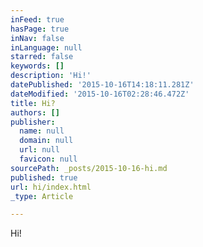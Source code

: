 ```yaml
---
inFeed: true
hasPage: true
inNav: false
inLanguage: null
starred: false
keywords: []
description: 'Hi!'
datePublished: '2015-10-16T14:18:11.281Z'
dateModified: '2015-10-16T02:28:46.472Z'
title: Hi?
authors: []
publisher:
  name: null
  domain: null
  url: null
  favicon: null
sourcePath: _posts/2015-10-16-hi.md
published: true
url: hi/index.html
_type: Article

---
```

Hi!